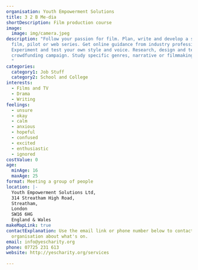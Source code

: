 ```yaml
---
organisation: Youth Empowerment Solutions
title: 3 2 B Me-dia
shortDescription: Film production course
image:
  image: img/camera.jpeg
description: "Follow your passion for film. Plan, write and develop a script,
  film, pilot or web series. Get online guidance from industry professionals.
  Experiment and test your own style and voice. Research, design and test a
  crowdfunding campaign. Study specific genres, narrative or filmmaking styles.
  "
categories:
  category1: Job Stuff
  category2: School and College
interests:
  - Films and TV
  - Drama
  - Writing
feelings:
  - unsure
  - okay
  - calm
  - anxious
  - hopeful
  - confused
  - excited
  - enthusiastic
  - ignored
costValue: 0
age:
  minAge: 16
  maxAge: 25
format: Meeting a group of people
location: |-
  Youth Empowerment Solutions Ltd,
  314 Streatham High Road,
  Streatham,
  London
  SW16 6HG
  England & Wales
makeMapLink: true
contactExplanation: Use the email link or phone number below to contact the
  organisation about what's on.
email: info@yescharity.org
phone: 07725 231 613
website: http://yescharity.org/services
 
---
```

